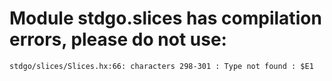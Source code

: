 # Module stdgo.slices has compilation errors, please do not use:
```
stdgo/slices/Slices.hx:66: characters 298-301 : Type not found : $E1

```

